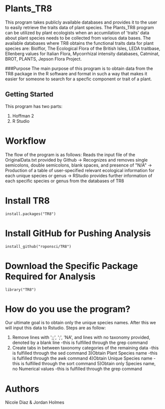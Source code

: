# Plants_TR8

This program takes publicly available databases and provides it to the user to easily
retrieve the traits data of plant species. The Plants_TR8 program can be utilized by
plant ecologists when an accumilation of 'traits' data about plant species needs to be
collected from various data bases. The available databases where TR8 obtains the functional
traits data for plant species are: Biolflor, The Ecological Flora of the British Isles,
LEDA traitbase, Ellenberg values for Italian Flora, Mycorrhizal intensity databases,
Catminat, BROT, PLANTS, Jepson Flora Project.

###Purpose
The main purpose of this program is to obtain data from the TR8 package in the R
software and format in such a way that makes it easier for someone to search for
a specfic component or trait of a plant.

## Getting Started
This program has two parts:
1) Hoffman 2
2) R Studio

# Workflow

The flow of the program is as follows:
Reads the input file of the OriginalData.txt provided by Github ->
Recognizes and removes single semicolons, double semicolons, blank spaces, and presence of "N/A" ->
Production of a table of user-specified relevant ecological information for each unique species or genus ->
RStudio provides further information of each specific species or genus from the databases of TR8

# Install TR8
``` {r}
install.packages("TR8")
```

# Install GitHub for Pushing Analysis
``` {r}
install_github("roponsci/TR8")
```

# Download the Specific Package Required for Analysis
``` {r}
library("TR8")
```

# How do you use the program?
Our ultimate goal is to obtain only the unique species names. After this
we will input this data to Rstudio. Steps are as follow:

1) Remove lines with ';;', ';', 'NA', and lines with no taxonomy provided,
denoted by a blank line
        -this is fulfilled through the grep command
2) Create tabs in between taxonomy categories of the remaining data
        -this is fulfilled through the sed command
3)Obtain Plant Species name
        -this is fulfilled through the awk command
4)Obtain Unique Species name
        -this is fulfilled through the sort command
5)Obtain only Species name, no Numerical values
        -this is fulfilled through the grep command

# Authors
Nicole Diaz & Jordan Holmes

